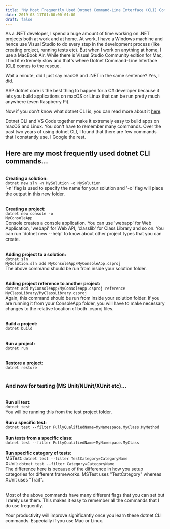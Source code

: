 ```yaml
---
title: "My Most Frequently Used Dotnet Command-Line Interface (CLI) Commands"
date: 2019-03-11T01:00:00-01:00
draft: false
---
```

As a .NET developer, I spend a huge amount of time working on .NET projects both at work and at home. At work, I have a Windows machine and hence use Visual Studio to do every step in the development process (like creating project, running tests etc). But when I work on anything at home, I use a MacBook Air. While there is Visual Studio Community edition for Mac, I find it extremely slow and that's where Dotnet Command-Line Interface (CLI) comes to the rescue.

Wait a minute, did I just say macOS and .NET in the same sentence? Yes, I did.

ASP dotnet core is the best thing to happen for a C# developer because it lets you build applications on macOS or Linux that can be run pretty much anywhere (even Raspberry Pi).

Now if you don't know what dotnet CLI is, you can read more about it <a href="https://docs.microsoft.com/en-us/dotnet/core/tools/?tabs=netcore2x">here</a>.

Dotnet CLI and VS Code together make it extremely easy to build apps on macOS and Linux. You don't have to remember many commands. Over the past two years of using dotnet CLI, I found that there are few commands that I constantly use. I Google the rest.

<h2>Here are my most frequently used dotnet CLI commands...</h2>
<br />
<b>Creating a solution:</b>
<br />
<code>dotnet new sln -n MySolution -o MySolution</code>
<br />
'-n' flag is used to specify the name for your solution and '-o' flag will place the output in this new folder.
<br />
<br />

<b>Creating a project:</b>
<br />
<code>dotnet new console -o MyConsoleApp</code>
<br />
Console creates a console application. You can use 'webapp' for Web Application, 'webapi' for Web API, 'classlib' for Class Library and so on. You can run 'dotnet new --help' to know about other project types that you can create.
<br />
<br />

<b>Adding project to a solution:</b>
<br />
<code>dotnet sln MySolution.sln add MyConsoleApp/MyConsoleApp.csproj</code>
<br />
The above command should be run from inside your solution folder.
<br />
<br />

<b>Adding project reference to another project:</b>
<br />
<code>dotnet add MyConsoleApp/MyConsoleApp.csproj reference MyClassLibrary/MyClassLibrary.csproj</code>
<br />
Again, this command should be run from inside your solution folder. If you are running it from your ConsoleApp folder, you will have to make necessary changes to the relative location of both .csproj files.
<br />
<br />

<b>Build a project:</b>
<br />
<code>dotnet build</code>
<br />
<br />

<b>Run a project:</b>
<br />
<code>dotnet run</code>
<br />
<br />

<b>Restore a project:</b>
<br />
<code>dotnet restore</code>
<br />
<br />

<h3>And now for testing (MS Unit/NUnit/XUnit etc)...</h3>
<br />
<b>Run all test:</b>
<br />
<code>dotnet test</code>
<br />
You will be running this from the test project folder.
<br />
<br />
<b>Run a specific test:</b>
<br />
<code>dotnet test --filter FullyQualifiedName=MyNamespace.MyClass.MyMethod</code>
<br />
<br />
<b>Run tests from a specific class:</b>
<br />
<code>dotnet test --filter FullyQualifiedName~MyNamespace.MyClass</code>
<br />
<br />
<b>Run specific category of tests:</b>
<br />
MSTest: <code>dotnet test --filter TestCategory=CategoryName</code>
<br />
XUnit: <code>dotnet test --filter Category=CategoryName</code>
<br />
The difference here is because of the difference in how you setup categories for different frameworks. MSTest uses "TestCategory" whereas XUnit uses "Trait".
<br />
<br />

Most of the above commands have many different flags that you can set but I rarely use them. This makes it easy to remember all the commands that I do use frequently.

Your productivity will improve significantly once you learn these dotnet CLI commands. Especially if you use Mac or Linux.